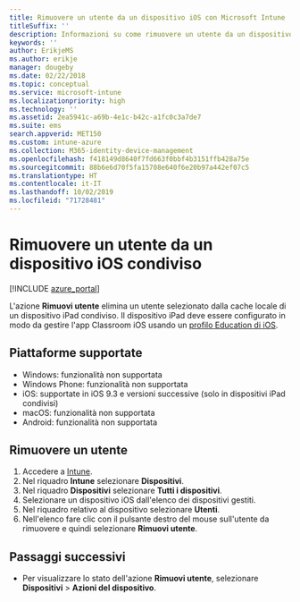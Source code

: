 ```yaml
---
title: Rimuovere un utente da un dispositivo iOS con Microsoft Intune
titleSuffix: ''
description: Informazioni su come rimuovere un utente da un dispositivo iOS condiviso con Intune.
keywords: ''
author: ErikjeMS
ms.author: erikje
manager: dougeby
ms.date: 02/22/2018
ms.topic: conceptual
ms.service: microsoft-intune
ms.localizationpriority: high
ms.technology: ''
ms.assetid: 2ea5941c-a69b-4e1c-b42c-a1fc0c3a7de7
ms.suite: ems
search.appverid: MET150
ms.custom: intune-azure
ms.collection: M365-identity-device-management
ms.openlocfilehash: f418149d8640f7fd663f0bbf4b3151ffb428a75e
ms.sourcegitcommit: 88b6e6d70f5fa15708e640f6e20b97a442ef07c5
ms.translationtype: HT
ms.contentlocale: it-IT
ms.lasthandoff: 10/02/2019
ms.locfileid: "71728481"
---
```

# <a name="remove-a-user-from-a-shared-ios-device"></a>Rimuovere un utente da un dispositivo iOS condiviso


[!INCLUDE [azure_portal](../includes/azure_portal.md)]

L'azione **Rimuovi utente** elimina un utente selezionato dalla cache locale di un dispositivo iPad condiviso. Il dispositivo iPad deve essere configurato in modo da gestire l'app Classroom iOS usando un [profilo Education di iOS](../fundamentals/education-settings-configure-ios.md). 

## <a name="supported-platforms"></a>Piattaforme supportate

- Windows: funzionalità non supportata
- Windows Phone: funzionalità non supportata
- iOS: supportate in iOS 9.3 e versioni successive (solo in dispositivi iPad condivisi)
- macOS: funzionalità non supportata
- Android: funzionalità non supportata

## <a name="remove-a-user"></a>Rimuovere un utente

1. Accedere a [Intune](https://go.microsoft.com/fwlink/?linkid=2090973).
3. Nel riquadro **Intune** selezionare **Dispositivi**.
4. Nel riquadro **Dispositivi** selezionare **Tutti i dispositivi**.
5. Selezionare un dispositivo iOS dall'elenco dei dispositivi gestiti.
6. Nel riquadro relativo al dispositivo selezionare **Utenti**.
7. Nell'elenco fare clic con il pulsante destro del mouse sull'utente da rimuovere e quindi selezionare **Rimuovi utente**.

## <a name="next-steps"></a>Passaggi successivi

- Per visualizzare lo stato dell'azione **Rimuovi utente**, selezionare **Dispositivi** > **Azioni del dispositivo**.
